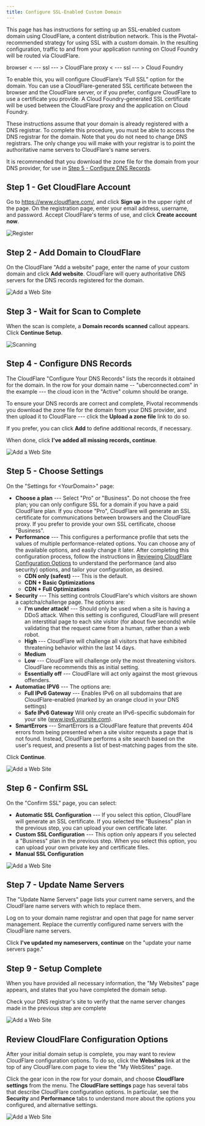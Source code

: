 ```yaml
---
title: Configure SSL-Enabled Custom Domain
---
```



This page has has instructions for setting up an SSL-enabled custom domain using CloudFlare, a content distribution network. This is the Pivotal-recommended strategy for using SSL with a custom domain. In the resulting configuration, traffic to and from your application running on Cloud Foundry will be routed via CloudFlare.

browser  < --- ssl --- >  CloudFlare proxy  < --- ssl --- >  Cloud Foundry

To enable this, you will configure CloudFlare’s “Full SSL” option for the domain. You can use a CloudFlare-generated SSL certificate between the browser and the CloudFlare server, or if you prefer, configure CloudFlare to use a certificate you provide. A Cloud Foundry-generated SSL certificate will be used between the CloudFlare proxy and the application on Cloud Foundry.

These instructions assume that your domain is already registered with a DNS registrar. To complete this procedure, you must be able to access the DNS registrar for the domain. Note that you do not need to change DNS registrars. The only change you will make with your registrar is to point the authoritative name servers to CloudFlare's name servers.  

It is recommended that you download the zone file for the domain from your DNS provider, for use in [Step 5 - Configure DNS Records](#configure).

## <a id='sign-up'></a>Step 1 - Get CloudFlare Account ##

Go to https://www.cloudflare.com/, and click **Sign up** in the upper right of the page. On the registration page, enter your email address, username, and password. Accept CloudFlare's terms of use, and click **Create account now**. 

![Register](/images/cloudflare-register.png)


## <a id='add-site'></a>Step 2 - Add Domain to CloudFlare ##

On the CloudFlare "Add a website" page, enter the name of your custom domain and click **Add website**. CloudFlare will query authoritative DNS servers for the DNS records registered for the domain. 

![Add a Web Site](/images/add-website.png)


## <a id='scan'></a>Step 3 - Wait for Scan to Complete ##

When the scan is complete, a **Domain records scanned** callout appears. Click **Continue Setup**.

![Scanning](/images/scan-complete.png)

## <a id='configure'></a>Step 4 - Configure DNS Records ##

The CloudFlare "Configure Your DNS Records" lists the records it obtained for the domain. In the row for your domain name -- "uberconnected.com" in the example --- the cloud icon in the "Active" column should be orange.

To ensure your DNS records are correct and complete, Pivotal recommends you download the zone file for the domain from your DNS provider, and then upload it to CloudFlare --- click the **Upload a zone file** link to do so. 

If you prefer, you can click **Add** to define additional records, if necessary. 

When done, click **I've added all missing records, continue**. 

![Add a Web Site](/images/config-dns.png)

## <a id='settings'></a>Step 5 - Choose Settings ##

On the "Settings for \<YourDomain\>" page:

*  **Choose a plan** --- Select "Pro" or "Business". Do not choose the free plan; you can only configure SSL for a domain if you have a paid CloudFlare plan. If you choose "Pro", CloudFlare will generate an SSL certificate for communications between browsers and the CloudFlare proxy. If you prefer to provide your own SSL certificate, choose "Business".
*  **Performance** --- This configures a performance profile that sets the values of multiple performance-related options. You can choose any of the available options, and easily change it later. After completing this configuration process, follow the instructions in [Reviewing CloudFlare Configuration Options](#review) to understand the performance (and also security) options, and tailor your configuration, as desired. 
    * **CDN only (safest)** --- This is the default.  
    * **CDN + Basic Optimizations** 
    * **CDN + Full Optimizations**
* **Security** --- This setting controls CloudFlare's which visitors are shown a captcha/challenge page. The options are:
    * **I'm under attack!** --- Should only be used when a site is having a DDoS attack. When this setting is configured, CloudFlare will present an interstitial page to each site visitor (for about five seconds) while validating that the request came from a human, rather than a web robot. 
    * **High** --- CloudFlare will challenge all visitors that have exhibited threatening behavior within the last 14 days.
    * **Medium**
    * **Low** --- CloudFlare will challenge only the most threatening visitors. CloudFlare recommends this as initial setting.
    * **Essentially off** --- CloudFlare will act only against the most grievous offenders. 
*  **Automatiac IPV6** --- The options are: 
    * **Full IPv6 Gateway** --- Enables IPv6 on all subdomains that are CloudFlare-enabled (marked by an orange cloud in your DNS settings)
    * **Safe IPv6 Gateway** Will only create an IPv6-specific subdomain for your site (www.ipv6.yoursite.com).
*  **SmartErrors** --- SmartErrors is a CloudFlare feature that prevents 404 errors from being presented when a site visitor requests a page that is not found. Instead, CloudFlare performs a site search based on the user's request, and presents a list of best-matching pages from the site. 

Click **Continue**.

![Add a Web Site](/images/settings.png)

## <a id='ssl'></a>Step 6 - Confirm SSL ##

On the "Confirm SSL" page, you can select:

* **Automatic SSL Configuration** --- If you select this option, CloudFlare will generate an SSL certificate. If you selected the "Business" plan in the previous step, you can upload your own certificate later.
* **Custom SSL Configuration** --- This option only appears if you selected a "Business" plan in the previous step. When you select this option, you can upload your own private key and certificate files.
* **Manual SSL Configuration** 

![Add a Web Site](/images/confirm-ssl.png)

## <a id='settings'></a>Step 7 - Update Name Servers ##

The "Update Name Servers" page lists your current name servers, and the CloudFlare name servers with which to replace them.

Log on to your domain name registrar and open that page for name server management. Replace the currently configured name servers with the CloudFlare name servers.

Click **I've updated my nameservers, continue** on the "update your name servers page."

## <a id='settings'></a>Step 9 - Setup Complete ##

When you have provided all necessary information, the "My Websites" page appears, and states that you have completed the domain setup.  

Check your DNS registrar's site to verify that the name server changes made in the previous step are complete

![Add a Web Site](/images/complete.png)


## <a id='review'></a>Review CloudFlare Configuration Options ##

After your initial domain setup is complete, you may want to review CloudFlare configuration options. To do so, click the **Websites** link at the top of any CloudFlare.com page to view the "My WebSites" page.

Click the gear icon in the row for your domain, and choose **CloudFlare settings** from the menu. The **CloudFlare settings** page has several tabs that describe CloudFlare configuration options. In particular, see the **Security** and **Performance** tabs to understand more about the options you configured, and alternative settings.

![Add a Web Site](/images/my-websites.png)
















